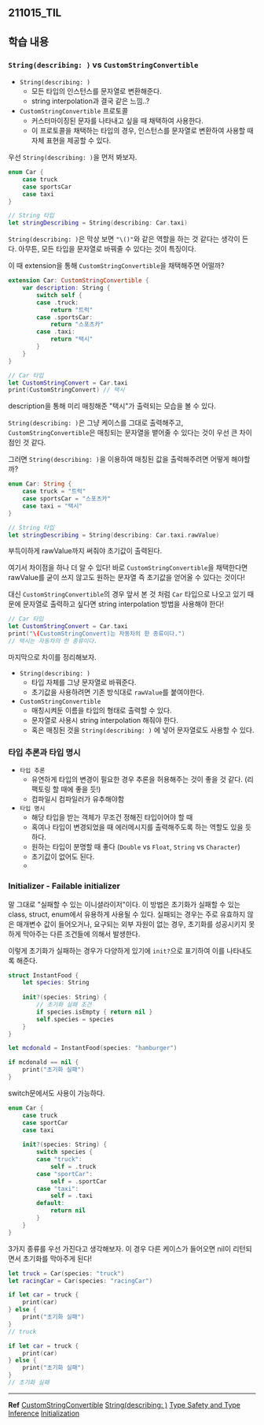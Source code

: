 ﻿
## 211015_TIL

## 학습 내용 

### `String(describing: )` vs `CustomStringConvertible` 

- `String(describing: )`
	- 모든 타입의 인스턴스를 문자열로 변환해준다. 
	- string interpolation과 결국 같은 느낌..?
- `CustomStringConvertible` 프로토콜
	- 커스터마이징된 문자를 나타내고 싶을 때 채택하여 사용한다. 
	- 이 프로토콜을 채택하는 타입의 경우, 인스턴스를 문자열로 변환하여 사용할 때 자체 표현을 제공할 수 있다. 

우선 `String(describing: )`을 먼저 봐보자.

```swift
enum Car {
	case truck
	case sportsCar
	case taxi
}

// String 타입
let stringDescribing = String(describing: Car.taxi)
```
`String(describing: )`은 막상 보면 `"\()"`와 같은 역할을 하는 것 같다는 생각이 든다. 아무튼, 모든 타입을 문자열로 바꿔줄 수 있다는 것이 특징이다. 

이 때 extension을 통해 `CustomStringConvertible`을 채택해주면 어떨까?

```swift
extension Car: CustomStringConvertible {
	var description: String {
		switch self {
		case .truck:
			return "트럭"
		case .sportsCar:
			return "스포츠카"
		case .taxi:
			return "택시"
		}
	}
}

// Car 타입 
let CustomStringConvert = Car.taxi
print(CustomStringConvert) // 택시
```

description을 통해 미리 매칭해준 "택시"가 출력되는 모습을 볼 수 있다. 

`String(describing: )`은 그냥 케이스를 그대로 출력해주고, `CustomStringConvertible`은 매칭되는 문자열을 뱉어줄 수 있다는 것이 우선 큰 차이점인 것 같다. 

그러면 `String(describing: )`을 이용하여 매칭된 값을 출력해주려면 어떻게 해야할까?

```swift
enum Car: String {
	case truck = "트럭"
	case sportsCar = "스포츠카"
	case taxi = "택시"
}

// String 타입
let stringDescribing = String(describing: Car.taxi.rawValue)
```
부득이하게 rawValue까지 써줘야 초기값이 출력된다. 

여기서 차이점을 하나 더 알 수 있다! 바로 `CustomStringConvertible`을 채택한다면 rawValue를 굳이 쓰지 않고도 원하는 문자열 즉 초기값을 얻어올 수 있다는 것이다! 

대신 `CustomStringConvertible`의 경우 앞서 본 것 처럼 `Car` 타입으로 나오고 있기 때문에 문자열로 출력하고 싶다면 string interpolation 방법을 사용해야 한다!

```swift
// Car 타입 
let CustomStringConvert = Car.taxi
print("\(CustomStringConvert)는 자동차의 한 종류이다.") 
// 택시는 자동차의 한 종류이다.
```

마지막으로 차이를 정리해보자. 

- `String(describing: )` 
	- 타입 자체를 그냥 문자열로 바꿔준다.
	- 초기값을 사용하려면 기존 방식대로 `rawValue`를 붙여야한다.
- `CustomStringConvertible` 
	- 매칭시켜둔 이름을 타입의 형태로 출력할 수 있다. 
	- 문자열로 사용시 string interpolation 해줘야 한다. 
	- 혹은 매칭된 것을 `String(describing: )` 에 넣어 문자열로도 사용할 수 있다. 


### 타입 추론과 타입 명시

- `타입 추론`
	- 유연하게 타입의 변경이 필요한 경우 추론을 허용해주는 것이 좋을 것 같다. (리팩토링 할 때에 좋을 듯!)
	- 컴파일시 컴파일러가 유추해야함 
- `타입 명시` 
	- 해당 타입을 받는 객체가 무조건 정해진 타입이어야 할 때
	- 혹여나 타입이 변경되었을 때 에러메시지를 출력해주도록 하는 역할도 있을 듯 하다. 
	- 원하는 타입이 분명할 때 좋다 (`Double` vs `Float`, `String` vs `Character`)
	- 초기값이 없어도 된다. 
	- 

### Initializer - Failable initializer

말 그대로 "실패할 수 있는 이니셜라이저"이다. 이 방법은 초기화가 실패할 수 있는 class, struct, enum에서 유용하게 사용될 수 있다. 실패되는 경우는 주로 유효하지 않은 매개변수 값이 들어오거나, 요구되는 외부 자원이 없는 경우, 초기화를 성공시키지 못하게 막아주는 다른 조건들에 의해서 발생한다. 

이렇게 초기화가 실패하는 경우가 다양하게 있기에 `init?`으로 표기하여 이를 나타내도록 해준다. 

```swift
struct InstantFood {
	let species: String
	
	init?(species: String) {
		// 초기화 실패 조건 
		if species.isEmpty { return nil }
		self.species = species
	}
}

let mcdonald = InstantFood(species: "hamburger")

if mcdonald == nil {
	print("초기화 실패")
}
```

switch문에서도 사용이 가능하다. 

```swift
enum Car {
	case truck
	case sportCar
	case taxi
	
	init?(species: String) {
		switch species {
		case "truck":
			self = .truck
		case "sportCar":
			self = .sportCar
		case "taxi":
			self = .taxi
		default:
			return nil
		}
	}
}
```

3가지 종류를 우선 가진다고 생각해보자. 
이 경우 다른 케이스가 들어오면 nil이 리턴되면서 초기화를 막아주게 된다!

```swift
let truck = Car(species: "truck")
let racingCar = Car(species: "racingCar")

if let car = truck {
	print(car)
} else {
	print("초기화 실패")
}
// truck

if let car = truck {
	print(car)
} else {
	print("초기화 실패")
}
// 초기화 실패
```


---
**Ref**
[CustomStringConvertible](https://developer.apple.com/documentation/swift/customstringconvertible)
[String(describing: )](https://developer.apple.com/documentation/swift/string/2427941-init)
[Type Safety and Type Inference](https://docs.swift.org/swift-book/LanguageGuide/TheBasics.html#ID322)
[Initialization](https://docs.swift.org/swift-book/LanguageGuide/Initialization.html)

